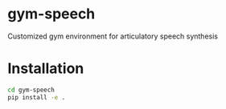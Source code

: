# gym-speech

Customized gym environment for articulatory speech synthesis



# Installation

```bash
cd gym-speech
pip install -e .
```
